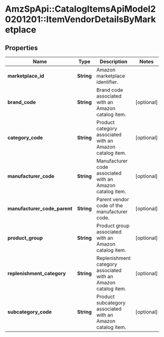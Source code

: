 # AmzSpApi::CatalogItemsApiModel20201201::ItemVendorDetailsByMarketplace

## Properties
Name | Type | Description | Notes
------------ | ------------- | ------------- | -------------
**marketplace_id** | **String** | Amazon marketplace identifier. | 
**brand_code** | **String** | Brand code associated with an Amazon catalog item. | [optional] 
**category_code** | **String** | Product category associated with an Amazon catalog item. | [optional] 
**manufacturer_code** | **String** | Manufacturer code associated with an Amazon catalog item. | [optional] 
**manufacturer_code_parent** | **String** | Parent vendor code of the manufacturer code. | [optional] 
**product_group** | **String** | Product group associated with an Amazon catalog item. | [optional] 
**replenishment_category** | **String** | Replenishment category associated with an Amazon catalog item. | [optional] 
**subcategory_code** | **String** | Product subcategory associated with an Amazon catalog item. | [optional] 

